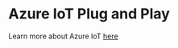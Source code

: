 # Azure IoT Plug and Play

Learn more about Azure IoT [here](https://azure.github.io/IoTPlugandPlay)
